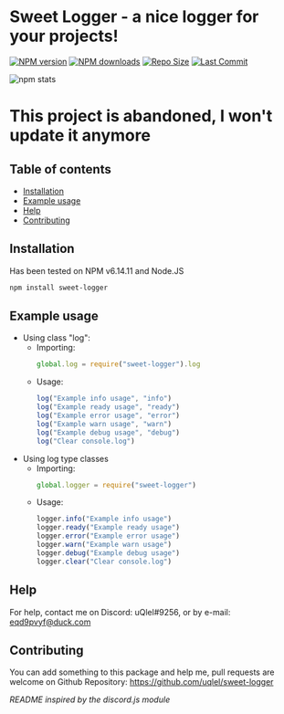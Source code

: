# Sweet Logger - a nice logger for your projects!

<a href="https://www.npmjs.com/package/sweet-logger"><img src="https://img.shields.io/npm/v/sweet-logger.svg?maxAge=3600" alt="NPM version" /></a>
<a href="https://www.npmjs.com/package/sweet-logger"><img src="https://img.shields.io/npm/dt/sweet-logger.svg?maxAge=3600" alt="NPM downloads" /></a>
<a href="https://github.com/uqlel/sweet-logger/"><img src="https://img.shields.io/github/repo-size/uqlel/sweet-logger" alt="Repo Size" /></a>
<a href="https://github.com/uqlel/sweet-logger/"><img src="https://img.shields.io/github/last-commit/uqlel/sweet-logger" alt="Last Commit" /></a>



![npm stats](https://nodei.co/npm/sweet-logger.png?downloads=true&stars=true)

<h1><b>This project is abandoned, I won't update it anymore</b></h1>

## Table of contents
- [Installation](#installation)
- [Example usage](#example)
- [Help](#help)
- [Contributing](#contributing)
## Installation

Has been tested on NPM v6.14.11 and Node.JS
```bash
npm install sweet-logger
```

## Example usage

- Using class "log":
    - Importing:
        ```js
        global.log = require("sweet-logger").log
        ```
    - Usage:
        ```js
        log("Example info usage", "info")
        log("Example ready usage", "ready")
        log("Example error usage", "error")
        log("Example warn usage", "warn")
        log("Example debug usage", "debug")
        log("Clear console.log")
        ```
- Using log type classes
    - Importing:
        ```js
        global.logger = require("sweet-logger")
        ```
    - Usage:
        ```js
        logger.info("Example info usage")
        logger.ready("Example ready usage")
        logger.error("Example error usage")
        logger.warn("Example warn usage")
        logger.debug("Example debug usage")
        logger.clear("Clear console.log")
        ```

## Help

For help, contact me on Discord: uQlel#9256, or by e-mail: eqd9pvyf@duck.com

## Contributing

You can add something to this package and help me, pull requests are welcome on Github Repository: https://github.com/uqlel/sweet-logger

*README inspired by the discord.js module*
